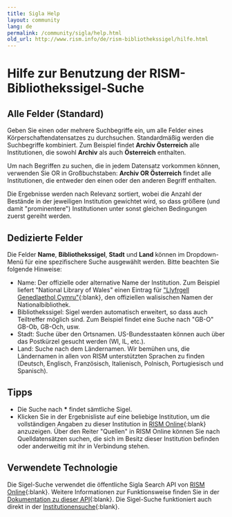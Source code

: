 ```yaml
---
title: Sigla Help
layout: community
lang: de
permalink: /community/sigla/help.html
old_url: http://www.rism.info/de/rism-bibliothekssigel/hilfe.html
---
```


# Hilfe zur Benutzung der RISM-Bibliothekssigel-Suche

## Alle Felder (Standard)

Geben Sie einen oder mehrere Suchbegriffe ein, um alle Felder eines Körperschaftendatensatzes zu durchsuchen. Standardmäßig werden die Suchbegriffe kombiniert. Zum Beispiel findet **Archiv Österreich** alle Institutionen, die sowohl **Archiv** als auch **Österreich** enthalten.

Um nach Begriffen zu suchen, die in jedem Datensatz vorkommen können, verwenden Sie OR in Großbuchstaben: **Archiv OR Österreich** findet alle Institutionen, die entweder den einen oder den anderen Begriff enthalten.

Die Ergebnisse werden nach Relevanz sortiert, wobei die Anzahl der Bestände in der jeweiligen Institution gewichtet wird, so dass größere (und damit "prominentere") Institutionen unter sonst gleichen Bedingungen zuerst gereiht werden.

## Dedizierte Felder

Die Felder **Name**, **Bibliothekssigel**, **Stadt** und **Land** können im Dropdown-Menü für eine spezifischere Suche ausgewählt werden. Bitte beachten Sie folgende Hinweise:

* Name: Der offizielle oder alternative Name der Institution. Zum Beispiel liefert "National Library of Wales" einen Eintrag für ["Llyfrgell Genedlaethol Cymru"](https://rism.online/institutions/30001516){:blank}, den offiziellen walisischen Namen der Nationalbibliothek.
* Bibliothekssigel: Sigel werden automatisch erweitert, so dass auch Teiltreffer möglich sind. Zum Beispiel findet eine Suche nach "GB-O" GB-Ob, GB-Och, usw.
* Stadt: Suche über den Ortsnamen. US-Bundesstaaten können auch über das Postkürzel gesucht werden (WI, IL, etc.).
* Land: Suche nach dem Ländernamen. Wir bemühen uns, die Ländernamen in allen von RISM unterstützten Sprachen zu finden (Deutsch, Englisch, Französisch, Italienisch, Polnisch, Portugiesisch und Spanisch).

## Tipps

* Die Suche nach **\*** findet sämtliche Sigel.
* Klicken Sie in der Ergebnisliste auf eine beliebige Institution, um die vollständigen Angaben zu dieser Institution in [RISM Online](https://rism.online){:blank} anzuzeigen. Über den Reiter "Quellen" in RISM Online können Sie nach Quelldatensätzen suchen, die sich im Besitz dieser Institution befinden oder anderweitig mit ihr in Verbindung stehen.

## Verwendete Technologie

Die Sigel-Suche verwendet die öffentliche Sigla Search API von [RISM Online](https://rism.online){:blank}. Weitere Informationen zur Funktionsweise finden Sie in der [Dokumentation zu dieser API](https://rism.online/docs/api/sigla-api/){:blank}. Die Sigel-Suche funktioniert auch direkt in der [Institutionensuche](https://rism.online/?mode=institutions){:blank}.
